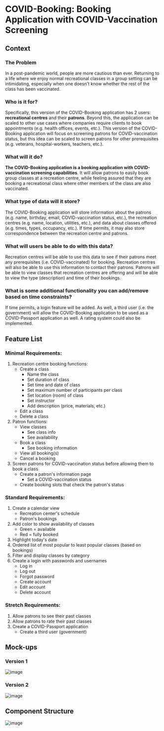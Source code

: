 # COVID-Booking: Booking Application with COVID-Vaccination Screening

## Context

### The Problem
In a post-pandemic world, people are more cautious than ever. Returning to a life where we enjoy normal recreational
classes in a group setting can be intimidating, especially when one doesn't know whether the rest of the class has been
vaccinated.

### Who is it for?
Specifically, this version of the COVID-Booking application has 2 users: **recreational centres** and their **patrons**.
Beyond this, the application can be scaled to other use cases where companies require clients to book appointments
(e.g. health offices, events, etc.). This version of the COVID-Booking application will focus on screening patrons for
COVID-vaccination status, but this idea can be scaled to screen patrons for other prerequisites (e.g. veterans,
hospital-workers, teachers, etc.).

### What will it do?
**The COVID-Booking application is a booking application with COVID-vaccination screening capabilities**. It will allow
patrons to easily book group classes at a recreation centre, while feeling assured that they are booking a recreational
class where other members of the class are also vaccinated.

### What type of data will it store?
The COVID-Booking application will store information about the patrons (e.g. name, birthday, email, COVID-vaccination
status, etc.), the recreation centres (e.g. name, location, utilities, etc.), and data about classes offered (e.g.
times, types, occupancy, etc.). If time permits, it may also store correspondence between the recreation centre and
patrons.

### What will users be able to do with this data?
Recreation centres will be able to use this data to see if their patrons meet any prerequisites (i.e. COVID-vaccinated)
for booking. Recreation centres will also be able to use this information to contact their patrons. Patrons will be
able to view classes that recreation centres are offering and will be able to view the type (description) and time of
their bookings.

### What is some additional functionality you can add/remove based on time constraints?
If time permits, a login feature will be added. As well, a third user (i.e. the government) will allow the COVID-Booking
application to be used as a COVID-Passport application as well. A rating system could also be implemented.

## Feature List

### Minimal Requirements:

1. Recreation centre booking functions:
    - Create a class
        - Name the class
        - Set duration of class
        - Set time and date of class
        - Set maximum number of participants per class
        - Set location (room) of class
        - Set instructor
        - Add description (price, materials, etc.)
    - Edit a class
    - Delete a class
2. Patron functions:
    - View classes
        - See class info
        - See availability
    - Book a class
        - See booking information
    - View all booking(s)
    - Cancel a booking
3. Screen patrons for COVID-vaccination status before allowing them to book a class
    - Create a patron's information page
        - Set a COVID-vaccination status
    - Create booking slots that check the patron's status

### Standard Requirements:

1. Create a calendar view
    - Recreation center's schedule
    - Patron's bookings
2. Add color to show availability of classes
    - Green = available
    - Red = fully booked
3. Highlight today's date
4. Ordered list of most popular to least popular classes (based on bookings)
6. Filter and display classes by category
7. Create a login with passwords and usernames
    - Log in
    - Log out
    - Forgot password
    - Create account
    - Edit account
    - Delete account

### Stretch Requirements:

1. Allow patrons to see their past classes
2. Allow patrons to rate their past classes
3. Create a COVID-Passport application
    - Create a third user (government)

## Mock-ups

### Version 1
![image](./mockups/mockup1.png)

### Version 2
![image](./mockups/mockup2.jpg)

## Component Structure

![image](./mockups/components.jpg)
